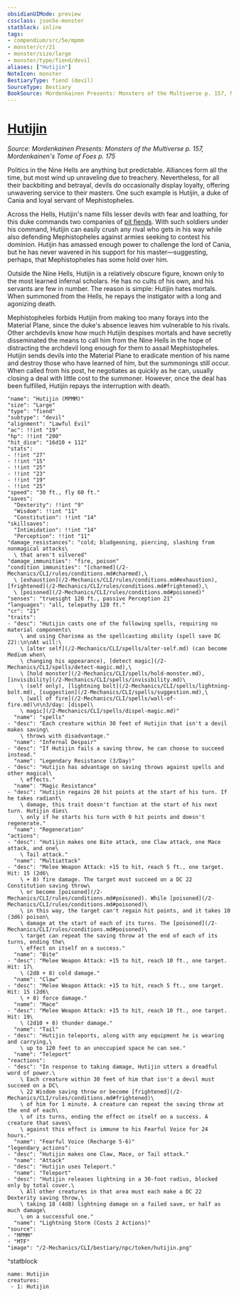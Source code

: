 ```yaml
---
obsidianUIMode: preview
cssclass: json5e-monster
statblock: inline
tags:
- compendium/src/5e/mpmm
- monster/cr/21
- monster/size/large
- monster/type/fiend/devil
aliases: ["Hutijin"]
NoteIcon: monster
BestiaryType: fiend (devil)
SourceType: Bestiary
BookSource: Mordenkainen Presents: Monsters of the Multiverse p. 157, Mordenkainen's Tome of Foes p. 175
---
```

# [Hutijin](2-Mechanics/CLI/bestiary/npc/hutijin-mpmm.md)
*Source: Mordenkainen Presents: Monsters of the Multiverse p. 157, Mordenkainen's Tome of Foes p. 175*  

Politics in the Nine Hells are anything but predictable. Alliances form all the time, but most wind up unraveling due to treachery. Nevertheless, for all their backbiting and betrayal, devils do occasionally display loyalty, offering unwavering service to their masters. One such example is Hutijin, a duke of Cania and loyal servant of Mephistopheles.

Across the Hells, Hutijin's name fills lesser devils with fear and loathing, for this duke commands two companies of [pit fiends](/2-Mechanics/CLI/bestiary/fiend/pit-fiend.md). With such soldiers under his command, Hutijin can easily crush any rival who gets in his way while also defending Mephistopheles against armies seeking to contest his dominion. Hutijin has amassed enough power to challenge the lord of Cania, but he has never wavered in his support for his master—suggesting, perhaps, that Mephistopheles has some hold over him.

Outside the Nine Hells, Hutijin is a relatively obscure figure, known only to the most learned infernal scholars. He has no cults of his own, and his servants are few in number. The reason is simple: Hutijin hates mortals. When summoned from the Hells, he repays the instigator with a long and agonizing death.

Mephistopheles forbids Hutijin from making too many forays into the Material Plane, since the duke's absence leaves him vulnerable to his rivals. Other archdevils know how much Hutijin despises mortals and have secretly disseminated the means to call him from the Nine Hells in the hope of distracting the archdevil long enough for them to assail Mephistopheles. Hutijin sends devils into the Material Plane to eradicate mention of his name and destroy those who have learned of him, but the summonings still occur. When called from his post, he negotiates as quickly as he can, usually closing a deal with little cost to the summoner. However, once the deal has been fulfilled, Hutijin repays the interruption with death.

```statblock
"name": "Hutijin (MPMM)"
"size": "Large"
"type": "fiend"
"subtype": "devil"
"alignment": "Lawful Evil"
"ac": !!int "19"
"hp": !!int "200"
"hit_dice": "16d10 + 112"
"stats":
- !!int "27"
- !!int "15"
- !!int "25"
- !!int "23"
- !!int "19"
- !!int "25"
"speed": "30 ft., fly 60 ft."
"saves":
  "Dexterity": !!int "9"
  "Wisdom": !!int "11"
  "Constitution": !!int "14"
"skillsaves":
  "Intimidation": !!int "14"
  "Perception": !!int "11"
"damage_resistances": "cold; bludgeoning, piercing, slashing from nonmagical attacks\
  \ that aren't silvered"
"damage_immunities": "fire, poison"
"condition_immunities": "[charmed](/2-Mechanics/CLI/rules/conditions.md#charmed),\
  \ [exhaustion](/2-Mechanics/CLI/rules/conditions.md#exhaustion), [frightened](/2-Mechanics/CLI/rules/conditions.md#frightened),\
  \ [poisoned](/2-Mechanics/CLI/rules/conditions.md#poisoned)"
"senses": "truesight 120 ft., passive Perception 21"
"languages": "all, telepathy 120 ft."
"cr": "21"
"traits":
- "desc": "Hutijin casts one of the following spells, requiring no material components\
    \ and using Charisma as the spellcasting ability (spell save DC 22):\n\nAt will:\
    \ [alter self](/2-Mechanics/CLI/spells/alter-self.md) (can become Medium when\
    \ changing his appearance), [detect magic](/2-Mechanics/CLI/spells/detect-magic.md),\
    \ [hold monster](/2-Mechanics/CLI/spells/hold-monster.md), [invisibility](/2-Mechanics/CLI/spells/invisibility.md)\
    \ (self only), [lightning bolt](/2-Mechanics/CLI/spells/lightning-bolt.md), [suggestion](/2-Mechanics/CLI/spells/suggestion.md),\
    \ [wall of fire](/2-Mechanics/CLI/spells/wall-of-fire.md)\n\n3/day: [dispel\
    \ magic](/2-Mechanics/CLI/spells/dispel-magic.md)"
  "name": "spells"
- "desc": "Each creature within 30 feet of Hutijin that isn't a devil makes saving\
    \ throws with disadvantage."
  "name": "Infernal Despair"
- "desc": "If Hutijin fails a saving throw, he can choose to succeed instead."
  "name": "Legendary Resistance (3/Day)"
- "desc": "Hutijin has advantage on saving throws against spells and other magical\
    \ effects."
  "name": "Magic Resistance"
- "desc": "Hutijin regains 20 hit points at the start of his turn. If he takes radiant\
    \ damage, this trait doesn't function at the start of his next turn. Hutijin dies\
    \ only if he starts his turn with 0 hit points and doesn't regenerate."
  "name": "Regeneration"
"actions":
- "desc": "Hutijin makes one Bite attack, one Claw attack, one Mace attack, and one\
    \ Tail attack."
  "name": "Multiattack"
- "desc": "Melee Weapon Attack: +15 to hit, reach 5 ft., one target. Hit: 15 (2d6\
    \ + 8) fire damage. The target must succeed on a DC 22 Constitution saving throw\
    \ or become [poisoned](/2-Mechanics/CLI/rules/conditions.md#poisoned). While [poisoned](/2-Mechanics/CLI/rules/conditions.md#poisoned)\
    \ in this way, the target can't regain hit points, and it takes 10 (3d6) poison\
    \ damage at the start of each of its turns. The [poisoned](/2-Mechanics/CLI/rules/conditions.md#poisoned)\
    \ target can repeat the saving throw at the end of each of its turns, ending the\
    \ effect on itself on a success."
  "name": "Bite"
- "desc": "Melee Weapon Attack: +15 to hit, reach 10 ft., one target. Hit: 17\
    \ (2d8 + 8) cold damage."
  "name": "Claw"
- "desc": "Melee Weapon Attack: +15 to hit, reach 5 ft., one target. Hit: 15 (2d6\
    \ + 8) force damage."
  "name": "Mace"
- "desc": "Melee Weapon Attack: +15 to hit, reach 10 ft., one target. Hit: 19\
    \ (2d10 + 8) thunder damage."
  "name": "Tail"
- "desc": "Hutijin teleports, along with any equipment he is wearing and carrying,\
    \ up to 120 feet to an unoccupied space he can see."
  "name": "Teleport"
"reactions":
- "desc": "In response to taking damage, Hutijin utters a dreadful word of power.\
    \ Each creature within 30 feet of him that isn't a devil must succeed on a DC\
    \ 22 Wisdom saving throw or become [frightened](/2-Mechanics/CLI/rules/conditions.md#frightened)\
    \ of him for 1 minute. A creature can repeat the saving throw at the end of each\
    \ of its turns, ending the effect on itself on a success. A creature that saves\
    \ against this effect is immune to his Fearful Voice for 24 hours."
  "name": "Fearful Voice (Recharge 5-6)"
"legendary_actions":
- "desc": "Hutijin makes one Claw, Mace, or Tail attack."
  "name": "Attack"
- "desc": "Hutijin uses Teleport."
  "name": "Teleport"
- "desc": "Hutijin releases lightning in a 30-foot radius, blocked only by total cover.\
    \ All other creatures in that area must each make a DC 22 Dexterity saving throw,\
    \ taking 18 (4d8) lightning damage on a failed save, or half as much damage\
    \ on a successful one."
  "name": "Lightning Storm (Costs 2 Actions)"
"source":
- "MPMM"
- "MTF"
"image": "/2-Mechanics/CLI/bestiary/npc/token/hutijin.png"
```
^statblock

```encounter-table
name: Hutijin
creatures:
 - 1: Hutijin
```